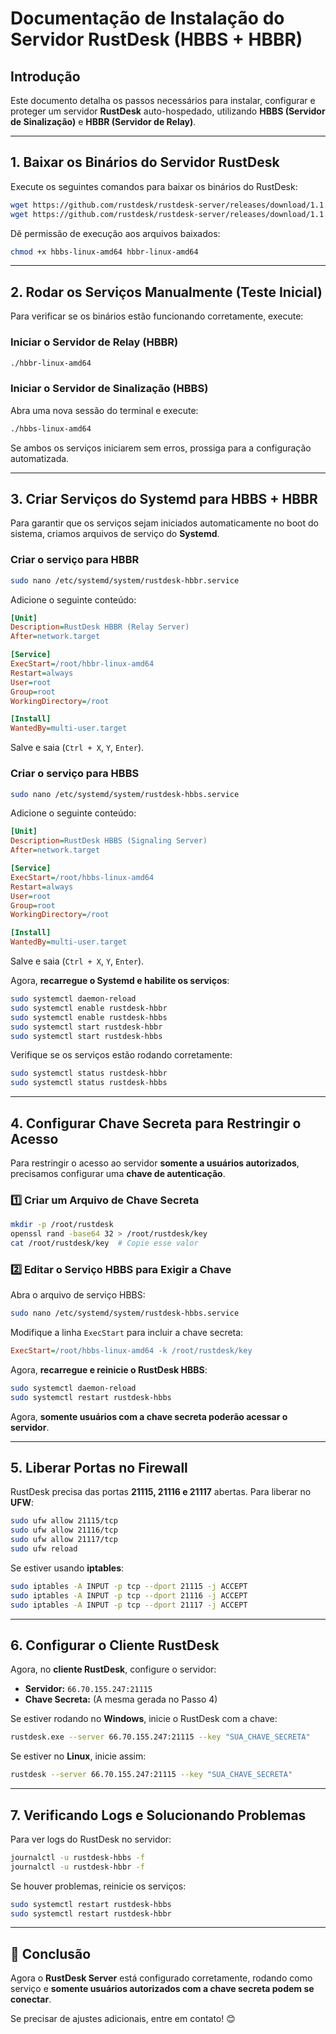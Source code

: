 # Documentação de Instalação do Servidor RustDesk (HBBS + HBBR)

## **Introdução**
Este documento detalha os passos necessários para instalar, configurar e proteger um servidor **RustDesk** auto-hospedado, utilizando **HBBS (Servidor de Sinalização)** e **HBBR (Servidor de Relay)**.

---

## **1. Baixar os Binários do Servidor RustDesk**
Execute os seguintes comandos para baixar os binários do RustDesk:

```sh
wget https://github.com/rustdesk/rustdesk-server/releases/download/1.1.14/rustdesk-server-hbbs_1.1.14_amd64.deb
wget https://github.com/rustdesk/rustdesk-server/releases/download/1.1.14/rustdesk-server-hbbr_1.1.14_amd64.deb
```

Dê permissão de execução aos arquivos baixados:
```sh
chmod +x hbbs-linux-amd64 hbbr-linux-amd64
```

---

## **2. Rodar os Serviços Manualmente (Teste Inicial)**
Para verificar se os binários estão funcionando corretamente, execute:

### **Iniciar o Servidor de Relay (HBBR)**
```sh
./hbbr-linux-amd64
```

### **Iniciar o Servidor de Sinalização (HBBS)**
Abra uma nova sessão do terminal e execute:
```sh
./hbbs-linux-amd64
```

Se ambos os serviços iniciarem sem erros, prossiga para a configuração automatizada.

---

## **3. Criar Serviços do Systemd para HBBS + HBBR**
Para garantir que os serviços sejam iniciados automaticamente no boot do sistema, criamos arquivos de serviço do **Systemd**.

### **Criar o serviço para HBBR**
```sh
sudo nano /etc/systemd/system/rustdesk-hbbr.service
```

Adicione o seguinte conteúdo:
```ini
[Unit]
Description=RustDesk HBBR (Relay Server)
After=network.target

[Service]
ExecStart=/root/hbbr-linux-amd64
Restart=always
User=root
Group=root
WorkingDirectory=/root

[Install]
WantedBy=multi-user.target
```

Salve e saia (`Ctrl + X`, `Y`, `Enter`).

### **Criar o serviço para HBBS**
```sh
sudo nano /etc/systemd/system/rustdesk-hbbs.service
```

Adicione o seguinte conteúdo:
```ini
[Unit]
Description=RustDesk HBBS (Signaling Server)
After=network.target

[Service]
ExecStart=/root/hbbs-linux-amd64
Restart=always
User=root
Group=root
WorkingDirectory=/root

[Install]
WantedBy=multi-user.target
```

Salve e saia (`Ctrl + X`, `Y`, `Enter`).

Agora, **recarregue o Systemd e habilite os serviços**:
```sh
sudo systemctl daemon-reload
sudo systemctl enable rustdesk-hbbr
sudo systemctl enable rustdesk-hbbs
sudo systemctl start rustdesk-hbbr
sudo systemctl start rustdesk-hbbs
```

Verifique se os serviços estão rodando corretamente:
```sh
sudo systemctl status rustdesk-hbbr
sudo systemctl status rustdesk-hbbs
```

---

## **4. Configurar Chave Secreta para Restringir o Acesso**
Para restringir o acesso ao servidor **somente a usuários autorizados**, precisamos configurar uma **chave de autenticação**.

### **1️⃣ Criar um Arquivo de Chave Secreta**
```sh
mkdir -p /root/rustdesk
openssl rand -base64 32 > /root/rustdesk/key
cat /root/rustdesk/key  # Copie esse valor
```

### **2️⃣ Editar o Serviço HBBS para Exigir a Chave**
Abra o arquivo de serviço HBBS:
```sh
sudo nano /etc/systemd/system/rustdesk-hbbs.service
```

Modifique a linha `ExecStart` para incluir a chave secreta:
```ini
ExecStart=/root/hbbs-linux-amd64 -k /root/rustdesk/key
```

Agora, **recarregue e reinicie o RustDesk HBBS**:
```sh
sudo systemctl daemon-reload
sudo systemctl restart rustdesk-hbbs
```

Agora, **somente usuários com a chave secreta poderão acessar o servidor**.

---

## **5. Liberar Portas no Firewall**
RustDesk precisa das portas **21115, 21116 e 21117** abertas. Para liberar no **UFW**:
```sh
sudo ufw allow 21115/tcp
sudo ufw allow 21116/tcp
sudo ufw allow 21117/tcp
sudo ufw reload
```

Se estiver usando **iptables**:
```sh
sudo iptables -A INPUT -p tcp --dport 21115 -j ACCEPT
sudo iptables -A INPUT -p tcp --dport 21116 -j ACCEPT
sudo iptables -A INPUT -p tcp --dport 21117 -j ACCEPT
```

---

## **6. Configurar o Cliente RustDesk**
Agora, no **cliente RustDesk**, configure o servidor:

- **Servidor:** `66.70.155.247:21115`
- **Chave Secreta:** (A mesma gerada no Passo 4)

Se estiver rodando no **Windows**, inicie o RustDesk com a chave:
```sh
rustdesk.exe --server 66.70.155.247:21115 --key "SUA_CHAVE_SECRETA"
```
Se estiver no **Linux**, inicie assim:
```sh
rustdesk --server 66.70.155.247:21115 --key "SUA_CHAVE_SECRETA"
```

---

## **7. Verificando Logs e Solucionando Problemas**
Para ver logs do RustDesk no servidor:
```sh
journalctl -u rustdesk-hbbs -f
journalctl -u rustdesk-hbbr -f
```
Se houver problemas, reinicie os serviços:
```sh
sudo systemctl restart rustdesk-hbbs
sudo systemctl restart rustdesk-hbbr
```

---

## **🚀 Conclusão**
Agora o **RustDesk Server** está configurado corretamente, rodando como serviço e **somente usuários autorizados com a chave secreta podem se conectar**.

Se precisar de ajustes adicionais, entre em contato! 😊
